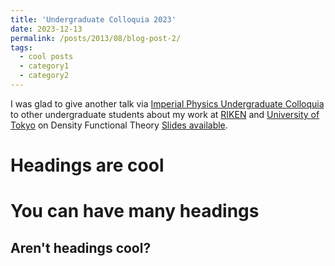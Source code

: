 ```yaml
---
title: 'Undergraduate Colloquia 2023'
date: 2023-12-13
permalink: /posts/2013/08/blog-post-2/
tags:
  - cool posts
  - category1
  - category2
---
```



I was glad to give another talk via [Imperial Physics Undergraduate Colloquia](https://www.imperial.ac.uk/physics/students/current-students/undergraduates/community/colloquia/) to other undergraduate students about my work at [RIKEN](https://www.riken.jp/en/) and [University of Tokyo](https://www.u-tokyo.ac.jp/en/) on Density Functional Theory [Slides available](../files/UGColloquia2023).

Headings are cool
======

You can have many headings
======

Aren't headings cool?
------
